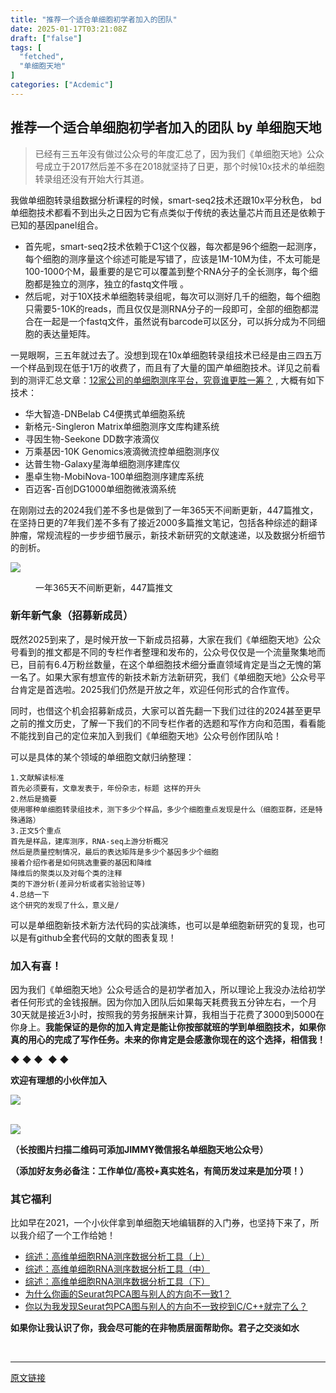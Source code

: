 ```yaml
---
title: "推荐一个适合单细胞初学者加入的团队"
date: 2025-01-17T03:21:08Z
draft: ["false"]
tags: [
  "fetched",
  "单细胞天地"
]
categories: ["Acdemic"]
---
```

推荐一个适合单细胞初学者加入的团队 by 单细胞天地
------
<div><section data-tool="mdnice编辑器" data-website="https://www.mdnice.com"><blockquote data-tool="mdnice编辑器"><span></span><p>已经有三五年没有做过公众号的年度汇总了，因为我们《单细胞天地》公众号成立于2017然后差不多在2018就坚持了日更，那个时候10x技术的单细胞转录组还没有开始大行其道。</p></blockquote><p data-tool="mdnice编辑器">我做单细胞转录组数据分析课程的时候，smart-seq2技术还跟10x平分秋色， bd单细胞技术都看不到出头之日因为它有点类似于传统的表达量芯片而且还是依赖于已知的基因panel组合。</p><ul data-tool="mdnice编辑器"><li><section>首先呢，smart-seq2技术依赖于C1这个仪器，每次都是96个细胞一起测序，每个细胞的测序量这个综述可能是写错了，应该是1M-10M为佳，不太可能是100-1000个M，最重要的是它可以覆盖到整个RNA分子的全长测序，每个细胞都是独立的测序，独立的fastq文件哦 。</section></li><li><section>然后呢，对于10X技术单细胞转录组呢，每次可以测好几千的细胞，每个细胞只需要5-10K的reads，而且仅仅是测RNA分子的一段即可，全部的细胞都混合在一起是一个fastq文件，虽然说有barcode可以区分，可以拆分成为不同细胞的表达量矩阵。</section></li></ul><p data-tool="mdnice编辑器">一晃眼啊，三五年就过去了。没想到现在10x单细胞转录组技术已经是由三四五万一个样品到现在低于1万的收费了，而且有了大量的国产单细胞技术。详见之前看到的测评汇总文章：<a href="https://mp.weixin.qq.com/s?__biz=Mzk0ODM4NDk5MQ==&amp;mid=2247483948&amp;idx=1&amp;sn=bd57f35934c8fcfd975b31cf0dbd6482&amp;scene=21#wechat_redirect" data-linktype="2">12家公司的单细胞测序平台，究竟谁更胜一筹？</a> , 大概有如下技术：</p><ul data-tool="mdnice编辑器"><li><section>华大智造-DNBelab C4便携式单细胞系统</section></li><li><section>新格元-Singleron Matrix单细胞测序文库构建系统</section></li><li><section>寻因生物-Seekone DD数字液滴仪</section></li><li><section>万乘基因-10K Genomics液滴微流控单细胞测序仪</section></li><li><section>达普生物-Galaxy星海单细胞测序建库仪</section></li><li><section>墨卓生物-MobiNova-100单细胞测序建库系统</section></li><li><section>百迈客-百创DG1000单细胞微液滴系统</section></li></ul><p data-tool="mdnice编辑器">在刚刚过去的2024我们差不多也是做到了一年365天不间断更新，447篇推文，在坚持日更的7年我们差不多有了接近2000多篇推文笔记，包括各种综述的翻译肿瘤，常规流程的一步步细节展示，新技术新研究的文献速递，以及数据分析细节的剖析。</p><p><img data-imgfileid="100043913" data-ratio="0.6869369369369369" data-s="300,640" data-src="https://mmbiz.qpic.cn/mmbiz_png/siaia0BDGJdjQlicn4iaiaibh7yZcB2MiaVXleTic7pUd83grAyCZRvIU23iadojZYN0ZXajQhPicibDHeS89iasoUR28dfKfw/640?wx_fmt=png&amp;from=appmsg" data-type="png" data-w="888" src="https://mmbiz.qpic.cn/mmbiz_png/siaia0BDGJdjQlicn4iaiaibh7yZcB2MiaVXleTic7pUd83grAyCZRvIU23iadojZYN0ZXajQhPicibDHeS89iasoUR28dfKfw/640?wx_fmt=png&amp;from=appmsg"></p><figure data-tool="mdnice编辑器"><figcaption>一年365天不间断更新，447篇推文</figcaption></figure><h3 data-tool="mdnice编辑器"><span></span><span>新年新气象（招募新成员）</span><span></span></h3><p data-tool="mdnice编辑器">既然2025到来了，是时候开放一下新成员招募，大家在我们《单细胞天地》公众号看到的推文都是不同的专栏作者整理和发布的，公众号仅仅是一个流量聚集地而已，目前有6.4万粉丝数量，在这个单细胞技术细分垂直领域肯定是当之无愧的第一名了。如果大家有想宣传的新技术新方法新研究，我们《单细胞天地》公众号平台肯定是首选啦。2025我们仍然是开放之年，欢迎任何形式的合作宣传。</p><p data-tool="mdnice编辑器">同时，也借这个机会招募新成员，大家可以首先翻一下我们过往的2024甚至更早之前的推文历史，了解一下我们的不同专栏作者的选题和写作方向和范围，看看能不能找到自己的定位来加入到我们《单细胞天地》公众号创作团队哈！</p><p data-tool="mdnice编辑器">可以是具体的某个领域的单细胞文献归纳整理：</p><pre data-tool="mdnice编辑器"><span></span><code>1.文献解读标准<br>首先必须要有，文章发表于，年份杂志，标题 这样的开头<br>2.然后是摘要<br>使用哪种单细胞转录组技术，测下多少个样品，多少个细胞重点发现是什么（细胞亚群，还是特殊通路）<br>3.正文5个重点<br>首先是样品，建库测序，RNA-seq上游分析概况<br>然后是质量控制情况，最后的表达矩阵是多少个基因多少个细胞<br>接着介绍作者是如何挑选重要的基因和降维<br>降维后的聚类以及对每个类的注释<br>类的下游分析(差异分析或者实验验证等)<br>4.总结一下<br>这个研究的发现了什么，意义是/<br></code></pre><p data-tool="mdnice编辑器">可以是单细胞新技术新方法代码的实战演练，也可以是单细胞新研究的复现，也可以是有github全套代码的文献的图表复现！</p><h3 data-tool="mdnice编辑器"><span></span><span>加入有喜！</span><span></span></h3><p data-tool="mdnice编辑器">因为我们《单细胞天地》公众号适合的是初学者加入，所以理论上我没办法给初学者任何形式的金钱报酬。因为你加入团队后如果每天耗费我五分钟左右，一个月30天就是接近3小时，按照我的劳务报酬来计算，我相当于花费了3000到5000在你身上。<strong>我能保证的是你的加入肯定是能让你按部就班的学到单细胞技术，如果你真的用心的完成了写作任务。未来的你肯定是会感激你现在的这个选择，相信我！</strong></p><section data-style-type="5" data-tools="新媒体排版" data-id="1322513"><section data-style-type="5" data-tools="新媒体排版" data-id="1322503"><p><span data-txtless="spin" data-txtlessp="120">◆ </span><span></span><span>◆ </span><span></span><span data-txtless="spin" data-txtlessp="-120">◆  <span data-txtless="spin" data-txtlessp="120">◆ </span><span>◆</span></span></p></section><p><strong><span>欢迎有理想的小伙伴加入</span></strong></p></section><section data-style-type="5" data-tools="新媒体排版" data-id="1207583"><section><section><section><img data-ratio="0.015625" data-type="jpeg" data-w="256" data-src="https://mmbiz.qpic.cn/mmbiz_jpg/cZNhZQ6j4wxHjYl4eIGfcicTibYjia6zsGRRdhbicpU4JybsCCJUv7flbo2brIeYaicUFca1a3J0Ka0YfO7er980C6w/640?wx_fmt=jpeg&amp;wxfrom=5&amp;wx_lazy=1&amp;wx_co=1&amp;tp=wxpic" data-imgfileid="100043914" src="https://mmbiz.qpic.cn/mmbiz_jpg/cZNhZQ6j4wxHjYl4eIGfcicTibYjia6zsGRRdhbicpU4JybsCCJUv7flbo2brIeYaicUFca1a3J0Ka0YfO7er980C6w/640?wx_fmt=jpeg&amp;wxfrom=5&amp;wx_lazy=1&amp;wx_co=1&amp;tp=wxpic"></section><section data-style-type="5" data-tools="新媒体排版" data-id="1206990"><section><section powered-by="KolEditor.us"><section><section><br></section></section></section></section></section></section></section></section><section><section><p><img data-copyright="0" data-cropselx1="0" data-cropselx2="156" data-cropsely1="0" data-cropsely2="157" data-imgfileid="100043915" data-ratio="1" data-s="300,640" data-src="https://mmbiz.qpic.cn/mmbiz_png/cZNhZQ6j4wxHjYl4eIGfcicTibYjia6zsGRjkiabnxow9Bkfe1Khktc76vicUjbrUSOkpoaa8jNdoGGYkicwj1FguxtQ/640?wx_fmt=png&amp;wxfrom=5&amp;wx_lazy=1&amp;wx_co=1&amp;tp=wxpic" data-type="png" data-w="500" src="https://mmbiz.qpic.cn/mmbiz_png/cZNhZQ6j4wxHjYl4eIGfcicTibYjia6zsGRjkiabnxow9Bkfe1Khktc76vicUjbrUSOkpoaa8jNdoGGYkicwj1FguxtQ/640?wx_fmt=png&amp;wxfrom=5&amp;wx_lazy=1&amp;wx_co=1&amp;tp=wxpic"></p></section><p><span><strong>（长按图片扫描二维码可添加JIMMY微信报名单细胞天地公众号）</strong></span></p><p><span><strong>（添加好友务必备注：工作单位/高校+真实姓名，有简历发过来是加分项！）<br></strong></span></p></section><h3 data-tool="mdnice编辑器"><span></span><span>其它福利</span><span></span></h3><p data-tool="mdnice编辑器">比如早在2021，一个小伙伴拿到单细胞天地编辑群的入门券，也坚持下来了，所以我介绍了一个工作给她！</p><ul data-tool="mdnice编辑器"><li><section><a href="https://mp.weixin.qq.com/s?__biz=MzI1Njk4ODE0MQ==&amp;mid=2247486613&amp;idx=1&amp;sn=d28cfc0477d4eb02e6f0845db1c4a54b&amp;scene=21#wechat_redirect" data-linktype="2">综述：高维单细胞RNA测序数据分析工具（上）</a></section></li><li><section><a href="https://mp.weixin.qq.com/s?__biz=MzI1Njk4ODE0MQ==&amp;mid=2247486639&amp;idx=1&amp;sn=bbda9fef9c8c3c087686bb53723e4d51&amp;scene=21#wechat_redirect" data-linktype="2">综述：高维单细胞RNA测序数据分析工具（中）</a></section></li><li><section><a href="https://mp.weixin.qq.com/s?__biz=MzI1Njk4ODE0MQ==&amp;mid=2247486656&amp;idx=1&amp;sn=39fccb1c5fbbce7b3a61904c06041665&amp;scene=21#wechat_redirect" data-linktype="2">综述：高维单细胞RNA测序数据分析工具（下）</a></section></li><li><section><a href="https://mp.weixin.qq.com/s?__biz=MzI1Njk4ODE0MQ==&amp;mid=2247489208&amp;idx=1&amp;sn=e56a68f5ecaf9d10f21f169317fa0497&amp;scene=21#wechat_redirect" data-linktype="2">为什么你画的Seurat包PCA图与别人的方向不一致1？</a></section></li><li><section><a href="https://mp.weixin.qq.com/s?__biz=MzI1Njk4ODE0MQ==&amp;mid=2247489208&amp;idx=2&amp;sn=180c52e17730695a1b691fa52ea24ca0&amp;scene=21#wechat_redirect" data-linktype="2">你以为我发现Seurat包PCA图与别人的方向不一致挖到C/C++就完了么？</a></section></li></ul><p data-tool="mdnice编辑器"><strong>如果你让我认识了你，我会尽可能的在非物质层面帮助你。君子之交淡如水</strong></p></section><p><br></p><p><mp-style-type data-value="3"></mp-style-type></p></div>  
<hr>
<a href="https://mp.weixin.qq.com/s/kC9FH5IdZsJ9BtdjdHFcIA",target="_blank" rel="noopener noreferrer">原文链接</a>
